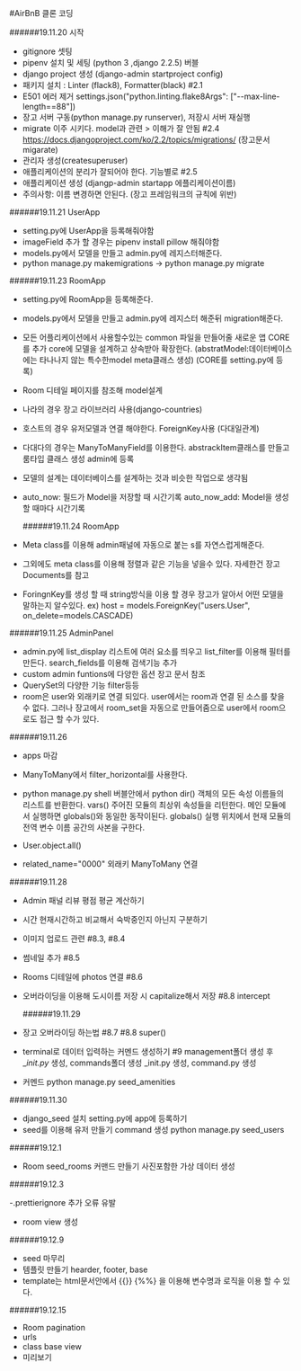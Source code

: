 #AirBnB 클론 코딩

######19.11.20 시작

- gitignore 셋팅
- pipenv 설치 및 세팅 (python 3 ,django 2.2.5) 버블
- django project 생성 (django-admin startproject config)
- 패키지 설치 : Linter (flack8), Formatter(black) #2.1
- E501 에러 제거 settings.json("python.linting.flake8Args": ["--max-line-length==88"])
- 장고 서버 구동(python manage.py runserver), 저장시 서버 재실행
- migrate 이주 시키다. model과 관련 > 이해가 잘 안됨 #2.4
  https://docs.djangoproject.com/ko/2.2/topics/migrations/ (장고문서migarate)
- 관리자 생성(createsuperuser)
- 애플리케이션의 분리가 잘되어야 한다. 기능별로 #2.5
- 애플리케이션 생성 (djangp-admin startapp 에플리케이션이름)
- 주의사항: 이름 변경하면 안된다. (장고 프레임워크의 규칙에 위반)

######19.11.21 UserApp

- setting.py에 UserApp을 등록해줘야함
- imageField 추가 할 경우는 pipenv install pillow 해줘야함
- models.py에서 모델을 만들고 admin.py에 레지스터해준다.
- python manage.py makemigrations -> python manage.py migrate

######19.11.23 RoomApp

- setting.py에 RoomApp을 등록해준다.
- models.py에서 모델을 만들고 admin.py에 레지스터 해준뒤 migration해준다.
- 모든 어플리케이션에서 사용할수있는 common 파일을 만들어줄 새로운 앱 CORE를 추가 core에 모델을 설계하고
  상속받아 확장한다. (abstratModel:데이터베이스에는 타나나지 않는 특수한model meta클래스 생성)
  (CORE를 setting.py에 등록)
- Room 디테일 페이지를 참조해 model설계
- 나라의 경우 장고 라이브러리 사용(django-countries)
- 호스트의 경우 유저모델과 연결 해야한다. ForeignKey사용 (다대일관계)
- 다대다의 경우는 ManyToManyField를 이용한다. abstrackItem클래스를 만들고 룸타입 클래스 생성 admin에 등록
- 모델의 설계는 데이터베이스를 설계하는 것과 비슷한 작업으로 생각됨
- auto_now: 필드가 Model을 저장할 때 시간기록
  auto_now_add: Model을 생성할 때마다 시간기록

  ######19.11.24 RoomApp

- Meta class를 이용해 admin패널에 자동으로 붙는 s를 자연스럽게해준다.
- 그외에도 meta class를 이용해 정렬과 같은 기능을 넣을수 있다.
  자세한건 장고 Documents를 참고
- ForingnKey를 생성 할 때 string방식을 이용 할 경우 장고가 알아서 어떤 모델을 말하는지 알수있다.
  ex) host = models.ForeignKey("users.User", on_delete=models.CASCADE)

######19.11.25 AdminPanel

- admin.py에 list_display 리스트에 여러 요소를 띄우고 list_filter를 이용해 필터를 만든다.
  search_fields를 이용해 검색기능 추가
- custom admin funtions에 다양한 옵션 장고 문서 참조
- QuerySet의 다양한 기능 filter등등
- room은 user와 외래키로 연결 되있다. user에서는 room과 연결 된 소스를 찾을 수 없다.
  그러나 장고에서 room_set을 자동으로 만들어줌으로 user에서 room으로도 접근 할 수가 있다.

######19.11.26

- apps 마감

- ManyToMany에서 filter_horizontal를 사용한다.
- python manage.py shell 버블안에서 python
  dir() 객체의 모든 속성 이름들의 리스트를 반환한다.
  vars() 주어진 모듈의 최상위 속성들을 리턴한다. 메인 모듈에서 실행하면 globals()와 동일한 동작이된다.
  globals() 실행 위치에서 현재 모듈의 전역 변수 이름 공간의 사본을 구한다.
- User.object.all()
- related_name="0000" 외래키 ManyToMany 연결

######19.11.28

- Admin 패널 리뷰 평점 평균 계산하기
- 시간 현재시간하고 비교해서 숙박중인지 아닌지 구분하기
- 이미지 업로드 관련 #8.3, #8.4
- 썸네일 추가 #8.5
- Rooms 디테일에 photos 연결 #8.6
- 오버라이딩을 이용해 도시이름 저장 시 capitalize해서 저장 #8.8
  intercept

  ######19.11.29

- 장고 오버라이딩 하는법 #8.7 #8.8 super()
- terminal로 데이터 입력하는 커멘드 생성하기 #9
  management폴더 생성 후 \__init.py_ 생성, commands폴더 생성 \_init.py 생성, command.py 생성
- 커멘드 python manage.py seed_amenities

######19.11.30

- django_seed 설치 setting.py에 app에 등록하기
- seed를 이용해 유저 만들기 command 생성 python manage.py seed_users

######19.12.1

- Room seed_rooms 커맨드 만들기 사진포함한 가상 데이터 생성

######19.12.3

-.prettierignore 추가 오류 유발

- room view 생성

######19.12.9

- seed 마무리
- 템플릿 만들기 hearder, footer, base
- template는 html문서안에서 {{}} {%%} 을 이용해 변수명과 로직을 이용 할 수 있다.

######19.12.15

- Room pagination
- urls
- class base view
- 미리보기
